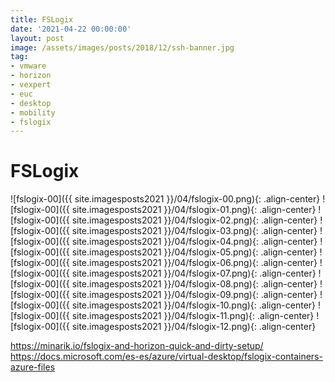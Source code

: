 ```yaml
---
title: FSLogix
date: '2021-04-22 00:00:00'
layout: post
image: /assets/images/posts/2018/12/ssh-banner.jpg
tag:
- vmware
- horizon
- vexpert
- euc
- desktop
- mobility
- fslogix
---
```




# FSLogix


![fslogix-00]({{ site.imagesposts2021 }}/04/fslogix-00.png){: .align-center}
![fslogix-00]({{ site.imagesposts2021 }}/04/fslogix-01.png){: .align-center}
![fslogix-00]({{ site.imagesposts2021 }}/04/fslogix-02.png){: .align-center}
![fslogix-00]({{ site.imagesposts2021 }}/04/fslogix-03.png){: .align-center}
![fslogix-00]({{ site.imagesposts2021 }}/04/fslogix-04.png){: .align-center}
![fslogix-00]({{ site.imagesposts2021 }}/04/fslogix-05.png){: .align-center}
![fslogix-00]({{ site.imagesposts2021 }}/04/fslogix-06.png){: .align-center}
![fslogix-00]({{ site.imagesposts2021 }}/04/fslogix-07.png){: .align-center}
![fslogix-00]({{ site.imagesposts2021 }}/04/fslogix-08.png){: .align-center}
![fslogix-00]({{ site.imagesposts2021 }}/04/fslogix-09.png){: .align-center}
![fslogix-00]({{ site.imagesposts2021 }}/04/fslogix-10.png){: .align-center}
![fslogix-00]({{ site.imagesposts2021 }}/04/fslogix-11.png){: .align-center}
![fslogix-00]({{ site.imagesposts2021 }}/04/fslogix-12.png){: .align-center}

https://minarik.io/fslogix-and-horizon-quick-and-dirty-setup/
https://docs.microsoft.com/es-es/azure/virtual-desktop/fslogix-containers-azure-files